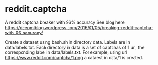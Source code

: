 # reddit.captcha

A reddit captcha breaker with 96% accuracy
See blog here https://deepmlblog.wordpress.com/2016/01/05/breaking-reddit-captcha-with-96-accuracy/

Create a dataset using bash.sh in directory data. Labels are in data/labels.txt. Each directory in data is a set of captchas of 1 url, the corresponding label in data/labels.txt. For example, using url https://www.reddit.com/captcha/1.png a dataest in data/1 is created.
